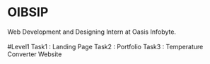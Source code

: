# OIBSIP
Web Development and Designing Intern at Oasis Infobyte.    <br>  
#Level1
Task1 : Landing Page
Task2 : Portfolio
Task3 : Temperature Converter Website
